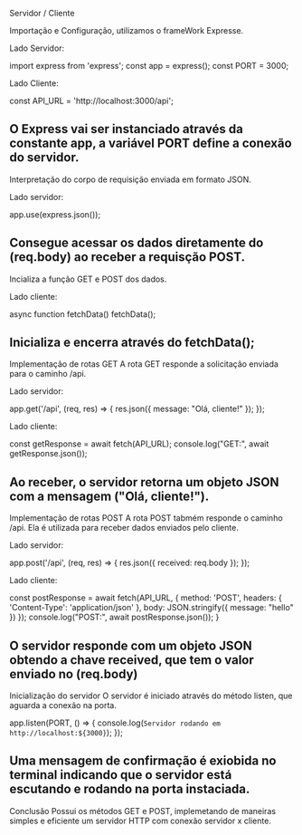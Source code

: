 Servidor / Cliente

Importação e Configuração, utilizamos o frameWork Expresse.

  Lado Servidor:
  
  import express from 'express';
  const app = express();
  const PORT = 3000;


  Lado Cliente:
  
  const API_URL = 'http://localhost:3000/api';

  
O Express vai ser instanciado através da constante app, a variável PORT define a conexão do servidor.
------------------------------------------------------------------------------------------------------
Interpretação do corpo de requisição enviada em formato JSON.

Lado servidor:

app.use(express.json());

Consegue acessar os dados diretamente do (req.body) ao receber a requisção POST.
------------------------------------------------------------------------------------------------------
Incializa a função GET e POST dos dados.

  Lado cliente:
  
  async function fetchData()
  fetchData();

Inicializa e encerra através do fetchData();
------------------------------------------------------------------------------------------------------
Implementação de rotas GET
A rota GET responde a solicitação enviada para o caminho /api.

  Lado servidor:
  
  app.get('/api', (req, res) => {
      res.json({ message: "Olá, cliente!" });
  });

  Lado cliente:

  const getResponse = await fetch(API_URL);
  console.log("GET:", await getResponse.json());

Ao receber, o servidor retorna um objeto JSON com a mensagem ("Olá, cliente!").
------------------------------------------------------------------------------------------------------
Implementação de rotas POST
A rota POST tabmém responde o caminho /api.
Ela é utilizada para receber dados enviados pelo cliente.

  Lado servidor:
  
  app.post('/api', (req, res) => {
      res.json({ received: req.body });
  });

   Lado cliente:
   
  const postResponse = await fetch(API_URL, {
      method: 'POST',
      headers: { 'Content-Type': 'application/json' },
      body: JSON.stringify({ message: "hello" })
    });
    console.log("POST:", await postResponse.json());
  }
  

O servidor responde com um objeto JSON obtendo a chave received, que tem o valor enviado no (req.body)
------------------------------------------------------------------------------------------------------
Inicialização do servidor
O servidor é iniciado através do método listen, que aguarda a conexão na porta.

app.listen(PORT, () => {
    console.log(`Servidor rodando em http://localhost:${3000}`);
});

Uma mensagem de confirmação é exiobida no terminal indicando que o servidor está escutando e rodando na porta instaciada.
------------------------------------------------------------------------------------------------------
Conclusão
Possui os métodos GET e POST, implemetando de maneiras simples e eficiente um servidor HTTP com conexão servidor x cliente.






















